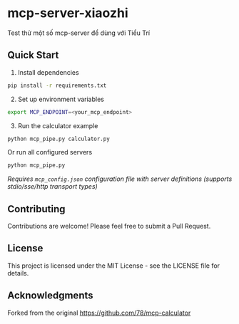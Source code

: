 # mcp-server-xiaozhi

Test thử một số mcp-server để dùng với Tiểu Trí

## Quick Start

1. Install dependencies 
```bash
pip install -r requirements.txt
```

2. Set up environment variables
```bash
export MCP_ENDPOINT=<your_mcp_endpoint>
```

3. Run the calculator example
```bash
python mcp_pipe.py calculator.py
```

Or run all configured servers
```bash
python mcp_pipe.py
```

*Requires `mcp_config.json` configuration file with server definitions (supports stdio/sse/http transport types)*

## Contributing 

Contributions are welcome! Please feel free to submit a Pull Request.

## License

This project is licensed under the MIT License - see the LICENSE file for details.

## Acknowledgments

Forked from the original https://github.com/78/mcp-calculator

